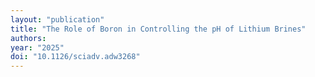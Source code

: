 ```yaml
---
layout: "publication"
title: "The Role of Boron in Controlling the pH of Lithium Brines"
authors:
year: "2025"
doi: "10.1126/sciadv.adw3268"
---
```


